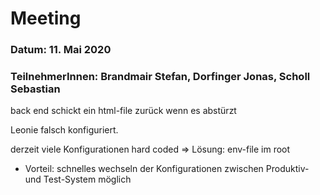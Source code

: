 # Meeting

### Datum: 11. Mai 2020

### TeilnehmerInnen: Brandmair Stefan, Dorfinger Jonas, Scholl Sebastian

back end schickt ein html-file zurück wenn es abstürzt

Leonie falsch konfiguriert.

derzeit viele Konfigurationen hard coded => Lösung: env-file im root

- Vorteil: schnelles wechseln der Konfigurationen zwischen Produktiv- und Test-System möglich
